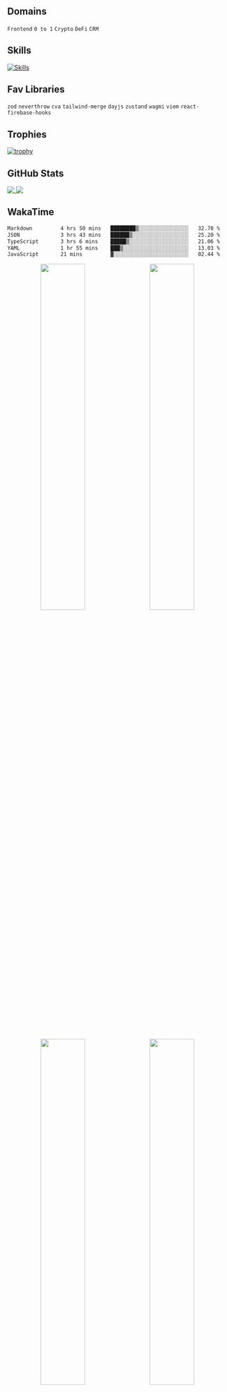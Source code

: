## Domains
`Frontend` `0 to 1` `Crypto` `DeFi` `CRM`

## Skills

[![Skills](https://skillicons.dev/icons?i=ts,nextjs,react,tailwind,graphql,vercel,firebase,sentry,webstorm)](https://skillicons.dev)

## Fav Libraries
`zod` `neverthrow` `cva` `tailwind-merge` `dayjs` `zustand` `wagmi` `viem` `react-firebase-hooks`

## Trophies

[![trophy](https://github-profile-trophy.vercel.app/?username=o3osatoshi&theme=gitdimmed)](https://github.com/ryo-ma/github-profile-trophy)

## GitHub Stats

<a href="https://github.com/anuraghazra/github-readme-stats">
  <img align="top" src="https://github-readme-stats-rho-blond-52.vercel.app/api?username=o3osatoshi&theme=apprentice&show_icons=true" />
</a>
<a href="https://github.com/anuraghazra/convoychat">
  <img align="top" src="https://github-readme-stats-rho-blond-52.vercel.app/api/top-langs?username=o3osatoshi&theme=apprentice&hide=ruby,scss,shell" />
</a>

## WakaTime

<!--START_SECTION:waka-->

```txt
Markdown         4 hrs 50 mins   ████████▒░░░░░░░░░░░░░░░░   32.70 %
JSON             3 hrs 43 mins   ██████▒░░░░░░░░░░░░░░░░░░   25.20 %
TypeScript       3 hrs 6 mins    █████▒░░░░░░░░░░░░░░░░░░░   21.06 %
YAML             1 hr 55 mins    ███▒░░░░░░░░░░░░░░░░░░░░░   13.03 %
JavaScript       21 mins         ▓░░░░░░░░░░░░░░░░░░░░░░░░   02.44 %
```

<!--END_SECTION:waka-->

<p align="center">
  <img src="https://wakatime.com/share/@o3osatoshi/cb0d483f-6703-43ed-956b-1ffaae02c1a5.svg" width="45%" style="display: inline-block; margin-right: 2%;">
  <img src="https://wakatime.com/share/@o3osatoshi/8b66bd2a-9221-4704-bef2-660a0034aa2a.svg" width="45%" style="display: inline-block; margin-left: 2%;">
</p>

<p align="center">
  <img src="https://wakatime.com/share/@o3osatoshi/c85d66c0-fa13-4b74-9e18-8a2855e48fd0.svg" width="45%" style="display: inline-block; margin-right: 2%;">
  <img src="https://wakatime.com/share/@o3osatoshi/f8f850a0-f9b9-4337-8d79-16af844942e8.svg" width="45%" style="display: inline-block; margin-left: 2%;">
</p>
